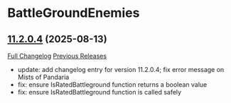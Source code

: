 # BattleGroundEnemies

## [11.2.0.4](https://github.com/BullseiWoWAddons/BattleGroundEnemies/tree/11.2.0.4) (2025-08-13)
[Full Changelog](https://github.com/BullseiWoWAddons/BattleGroundEnemies/compare/11.2.0.3...11.2.0.4) [Previous Releases](https://github.com/BullseiWoWAddons/BattleGroundEnemies/releases)

- update: add changelog entry for version 11.2.0.4; fix error message on Mists of Pandaria  
- fix: ensure IsRatedBattleground function returns a boolean value  
- fix: ensure IsRatedBattleground function is called safely  
